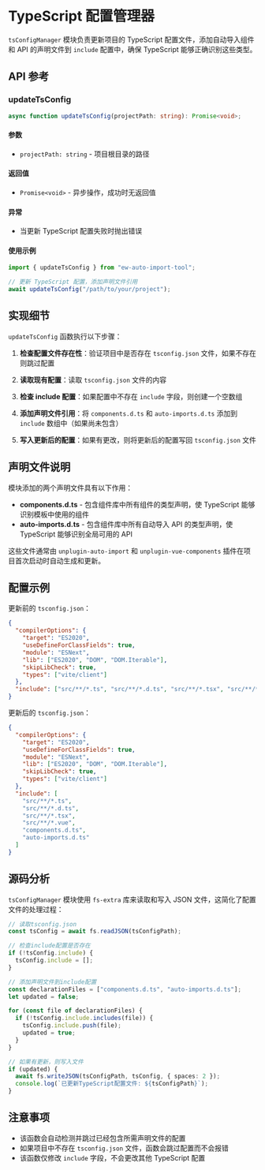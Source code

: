 # TypeScript 配置管理器

`tsConfigManager` 模块负责更新项目的 TypeScript 配置文件，添加自动导入组件和 API 的声明文件到 `include` 配置中，确保 TypeScript 能够正确识别这些类型。

## API 参考

### updateTsConfig

```typescript
async function updateTsConfig(projectPath: string): Promise<void>;
```

#### 参数

- `projectPath: string` - 项目根目录的路径

#### 返回值

- `Promise<void>` - 异步操作，成功时无返回值

#### 异常

- 当更新 TypeScript 配置失败时抛出错误

#### 使用示例

```typescript
import { updateTsConfig } from "ew-auto-import-tool";

// 更新 TypeScript 配置，添加声明文件引用
await updateTsConfig("/path/to/your/project");
```

## 实现细节

`updateTsConfig` 函数执行以下步骤：

1. **检查配置文件存在性**：验证项目中是否存在 `tsconfig.json` 文件，如果不存在则跳过配置

2. **读取现有配置**：读取 `tsconfig.json` 文件的内容

3. **检查 include 配置**：如果配置中不存在 `include` 字段，则创建一个空数组

4. **添加声明文件引用**：将 `components.d.ts` 和 `auto-imports.d.ts` 添加到 `include` 数组中（如果尚未包含）

5. **写入更新后的配置**：如果有更改，则将更新后的配置写回 `tsconfig.json` 文件

## 声明文件说明

模块添加的两个声明文件具有以下作用：

- **components.d.ts** - 包含组件库中所有组件的类型声明，使 TypeScript 能够识别模板中使用的组件
- **auto-imports.d.ts** - 包含组件库中所有自动导入 API 的类型声明，使 TypeScript 能够识别全局可用的 API

这些文件通常由 `unplugin-auto-import` 和 `unplugin-vue-components` 插件在项目首次启动时自动生成和更新。

## 配置示例

更新前的 `tsconfig.json`：

```json
{
  "compilerOptions": {
    "target": "ES2020",
    "useDefineForClassFields": true,
    "module": "ESNext",
    "lib": ["ES2020", "DOM", "DOM.Iterable"],
    "skipLibCheck": true,
    "types": ["vite/client"]
  },
  "include": ["src/**/*.ts", "src/**/*.d.ts", "src/**/*.tsx", "src/**/*.vue"]
}
```

更新后的 `tsconfig.json`：

```json
{
  "compilerOptions": {
    "target": "ES2020",
    "useDefineForClassFields": true,
    "module": "ESNext",
    "lib": ["ES2020", "DOM", "DOM.Iterable"],
    "skipLibCheck": true,
    "types": ["vite/client"]
  },
  "include": [
    "src/**/*.ts",
    "src/**/*.d.ts",
    "src/**/*.tsx",
    "src/**/*.vue",
    "components.d.ts",
    "auto-imports.d.ts"
  ]
}
```

## 源码分析

`tsConfigManager` 模块使用 `fs-extra` 库来读取和写入 JSON 文件，这简化了配置文件的处理过程：

```typescript
// 读取tsconfig.json
const tsConfig = await fs.readJSON(tsConfigPath);

// 检查include配置是否存在
if (!tsConfig.include) {
  tsConfig.include = [];
}

// 添加声明文件到include配置
const declarationFiles = ["components.d.ts", "auto-imports.d.ts"];
let updated = false;

for (const file of declarationFiles) {
  if (!tsConfig.include.includes(file)) {
    tsConfig.include.push(file);
    updated = true;
  }
}

// 如果有更新，则写入文件
if (updated) {
  await fs.writeJSON(tsConfigPath, tsConfig, { spaces: 2 });
  console.log(`已更新TypeScript配置文件: ${tsConfigPath}`);
}
```

## 注意事项

- 该函数会自动检测并跳过已经包含所需声明文件的配置
- 如果项目中不存在 `tsconfig.json` 文件，函数会跳过配置而不会报错
- 该函数仅修改 `include` 字段，不会更改其他 TypeScript 配置
